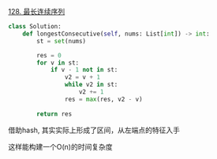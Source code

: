 

[128. 最长连续序列](https://leetcode.cn/problems/longest-consecutive-sequence/description)

```python []
class Solution:
    def longestConsecutive(self, nums: List[int]) -> int:
        st = set(nums)

        res = 0
        for v in st:
            if v - 1 not in st:
                v2 = v + 1
                while v2 in st:
                    v2 += 1
                res = max(res, v2 - v)
        
        return res
```

借助hash, 其实实际上形成了区间，从左端点的特征入手

这样能构建一个O(n)的时间复杂度



